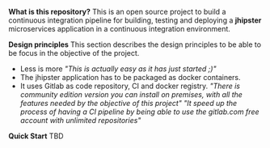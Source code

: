**What is this repository?**
This is an open source project to build a continuous integration pipeline for building, testing and deploying a **jhipster** microservices application in a continuous integration environment.

**Design principles**
This section describes the design principles to be able to be focus in the objective of the project.
 - Less is more
    _"This is actually easy as it has just started ;)"_
 - The jhipster application has to be packaged as docker containers.
 - It uses Gitlab as code repository, CI and docker registry.
    _"There is community edition version you can install on premises, with all the features needed by the objective of this project"_
    _"It speed up the process of having a CI pipeline by being able to use the gitlab.com free account with unlimited repositories"_
    
**Quick Start**
TBD